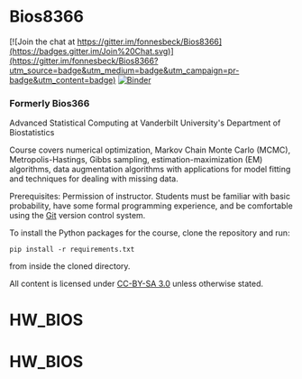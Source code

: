 # Bios8366

[![Join the chat at https://gitter.im/fonnesbeck/Bios8366](https://badges.gitter.im/Join%20Chat.svg)](https://gitter.im/fonnesbeck/Bios8366?utm_source=badge&utm_medium=badge&utm_campaign=pr-badge&utm_content=badge) [![Binder](http://mybinder.org/badge.svg)](http://mybinder.org/repo/fonnesbeck/bios8366)

### Formerly Bios366

Advanced Statistical Computing at Vanderbilt University's Department of Biostatistics

Course covers numerical optimization, Markov Chain Monte Carlo (MCMC), Metropolis-Hastings, Gibbs sampling, estimation-maximization (EM) algorithms, data augmentation algorithms with applications for model fitting and techniques for dealing with missing data.

Prerequisites: Permission of instructor. Students must be familiar with basic probability, have some formal programming experience, and be comfortable using the [Git](http://git-scm.com) version control system.

To install the Python packages for the course, clone the repository and run:

`pip install -r requirements.txt`

from inside the cloned directory.

All content is licensed under [CC-BY-SA 3.0](http://creativecommons.org/licenses/by-sa/3.0/) unless otherwise stated.
# HW_BIOS
# HW_BIOS
